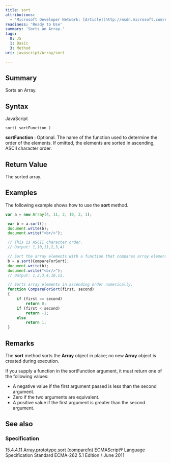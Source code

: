 ```yaml
---
title: sort
attributions:
  - 'Microsoft Developer Network: [Article](http://msdn.microsoft.com/en-us/library/ie/4b4fbfhk(v=vs.94).aspx)'
readiness: 'Ready to Use'
summary: 'Sorts an Array.'
tags:
  0: JS
  1: Basic
  3: Method
uri: javascript/Array/sort

---
```

## <span>Summary</span>

Sorts an Array.

## <span>Syntax</span>

<span class="language">JavaScript</span>

    sort( sortFunction )

**sortFunction**
:   Optional. The name of the function used to determine the order of the elements. If omitted, the elements are sorted in ascending, ASCII character order.

## <span>Return Value</span>

The sorted array.

## <span>Examples</span>

The following example shows how to use the **sort** method.

``` js
var a = new Array(4, 11, 2, 10, 3, 1);

 var b = a.sort();
 document.write(b);
 document.write("<br/>");

 // This is ASCII character order.
 // Output: 1,10,11,2,3,4)

 // Sort the array elements with a function that compares array elements.
 b = a.sort(CompareForSort);
 document.write(b);
 document.write("<br/>");
 // Output: 1,2,3,4,10,11.

 // Sorts array elements in ascending order numerically.
 function CompareForSort(first, second)
 {
     if (first == second)
         return 0;
     if (first < second)
         return -1;
     else
         return 1;
 }
```

## <span>Remarks</span>

The **sort** method sorts the **Array** object in place; no new **Array** object is created during execution.

If you supply a function in the sortFunction argument, it must return one of the following values:

-   A negative value if the first argument passed is less than the second argument.
-   Zero if the two arguments are equivalent.
-   A positive value if the first argument is greater than the second argument.

## <span>See also</span>

### <span>Specification</span>

[15.4.4.11 Array.prototype.sort (comparefn)](http://www.ecma-international.org/ecma-262/5.1/#sec-15.4.4.11) ECMAScript® Language Specification Standard ECMA-262 5.1 Edition / June 2011


